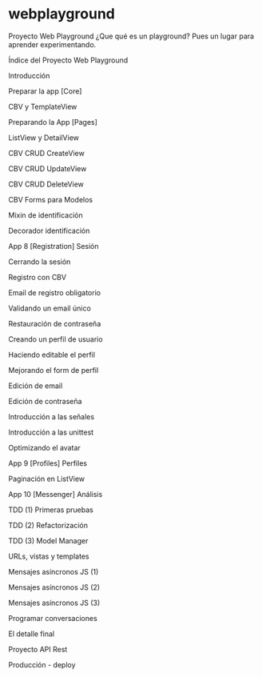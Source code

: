 # webplayground
Proyecto Web Playground
¿Que qué es un playground? Pues un lugar para aprender experimentando.

Índice del Proyecto Web Playground

Introducción

Preparar la app [Core]

CBV y TemplateView

Preparando la App [Pages]

ListView y DetailView

CBV CRUD CreateView

CBV CRUD UpdateView

CBV CRUD DeleteView

CBV Forms para Modelos

Mixin de identificación

Decorador identificación

App 8 [Registration] Sesión

Cerrando la sesión

Registro con CBV

Email de registro obligatorio

Validando un email único

Restauración de contraseña

Creando un perfil de usuario

Haciendo editable el perfil

Mejorando el form de perfil

Edición de email

Edición de contraseña

Introducción a las señales

Introducción a las unittest

Optimizando el avatar

App 9 [Profiles] Perfiles

Paginación en ListView

App 10 [Messenger] Análisis

TDD (1) Primeras pruebas

TDD (2) Refactorización

TDD (3) Model Manager

URLs, vistas y templates

Mensajes asíncronos JS (1)

Mensajes asíncronos JS (2)

Mensajes asíncronos JS (3)

Programar conversaciones

El detalle final

Proyecto API Rest 

Producción - deploy
